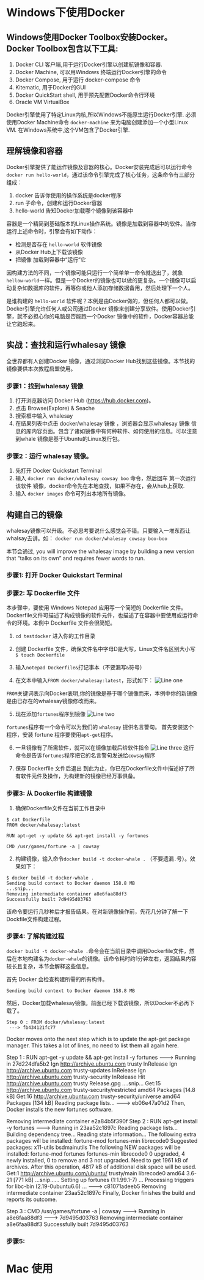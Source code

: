 # Windows下使用Docker 
## Windows使用Docker Toolbox安装Docker。Docker Toolbox包含以下工具:
1. Docker CLI 客户端,用于运行Docker引擎以创建航镜像和容器.
2. Docker Machine, 可以用Windows 终端运行Docker引擎的命令
3. Docker Compose, 用于运行 docker-compose 命令
4. Kitematic, 用于Docker的GUI
5. Docker QuickStart shell, 用于预先配置Docker命令行环境
6. Oracle VM VirtualBox

Docker引擎使用了特定Linux内核,所以Windows不能原生运行Docker引擎. 必须使用Docker Machine命令 `docker-machine` 来为电脑创建添加一个小型Linux VM. 在Windows系统中,这个VM包含了Docker引擎.

## 理解镜像和容器
 Docker引擎提供了能运作镜像及容器的核心。Docker安装完成后可以运行命令`docker run hello-world`，通过该命令引擎完成了核心任务，这条命令有三部分组成：
  1. docker 告诉你使用的操作系统是docker程序
  2. run    子命令，创建和运行Docker容器
  3. hello-world    告知Docker加载哪个镜像到该容器中
  
容器是一个精简到基础版本的Linux操作系统。镜像是加载到容器中的软件。当你运行上述命令时，引擎会有如下动作：
* 检测是否存在 `hello-world` 软件镜像
* 从Docker Hub上下载该镜像
* 把镜像 加载到容器中“运行”它

因构建方法的不同，一个镜像可能只运行一个简单单一命令就退出了，就象`hellow-world`一样。但是一个Docker的镜像也可以做的更复杂。一个镜像可以启动复杂如数据库的软件，再等你或他人添加存储数据备用，然后处理下一个人。

是谁构建的 `hello-world` 软件呢？本例是由Docker做的，但任何人都可以做。Docker引擎允许任何人或公司通过Docker 镜像来创建分享软件。使用Docker引擎，就不必担心你的电脑是否能跑一个Docker 镜像中的软件，Docker容器总能让它跑起来。

## 实战：查找和运行whalesay 镜像   
   全世界都有人创建Docker 镜像，通过浏览Docker Hub找到这些镜像。本节找的镜像要供本次教程启盟使用。
   
### 步骤1：找到whalesay 镜像
 1. 打开浏览器访问 Docker Hub (https://hub.docker.com)。
 2. 点击 Browse(Explore) & Seache
 3. 搜索框中输入 whalesay
 4. 在结果列表中点击 docker/whalesay 镜像 ，浏览器会显示whalesay 镜像 信息的库内容页面。包含了诸如镜像中有何种软件、如何使用的信息。可以注意到whale 镜像是基于Ubuntu的Linux发行包。
### 步骤2：运行 whalesay 镜像。
 1. 先打开 Docker Quickstart Terminal
 2. 输入 `docker run docker/whalesay cowsay boo` 命令，然后回车
   第一次运行该软件 镜像，docker命令先在本地查找，如果不存在，会从hub上获取.
 3. 输入 `docker images` 命令可列出本地所有镜像。

## 构建自己的镜像
whalesay镜像可以升级。不必思考要说什么感觉会不错。只要输入一堆东西让whalsay去讲。如：
```docker run docker/whalesay cowsay boo-boo```

本节会通过, you will improve the whalesay image by building a new version that “talks on its own” and requires fewer words to run.

### 步骤1: 打开 Docker Quickstart Terminal
### 步骤2: 写 Dockerfile 文件
本步骤中，要使用 Windows Notepad 应用写一个简短的 Dockerfile 文件。Dockerfile文件可描述了构成镜像的软件元件，也描述了在容器中要使用或运行命令的环境。本例中 Dockerfile 文件会很简短。

1. `cd testdocker`
进入你的工作目录

2. 创建 Dockerfile 文件，确保文件名中字母D是大写，Linux文件名区别大小写
`$ touch Dockerfile`

3. 输入`notepad Dockerfile&`打记事本（不要漏写`&`符号）

4. 在文本中输入`FROM docker/whalesay:latest`，形式如下：
![Line one](https://docs.docker.com/windows/images/note-pad2.png)

`FROM`关键词表示向Docker表明,你的镜像是基于哪个镜像而来，本例中你的新镜像是由已存在的whalesay镜像修改而来。

5. 现在添加`fortunes`程序到镜像
![Line two](https://docs.docker.com/windows/images/note-pad3.png)

`fortunes`程序有一个命令可以为我们的 `whalesay` 提供名言警句。 首先安装这个程序，安装 fortune 程序要使用`apt-get`程序。

6. 一旦镜像有了所需软件，就可以在镜像加载后给软件指令
![Line three](https://docs.docker.com/windows/images/note-pad4.png)
这行命令是告诉`fortunes`程序把它的名言警句发送给`cowsay`程序

7. 保存 Dockerfile 文件后退出
到此为止，你已在Dockerfile文件中描述好了所有软件元件及操作，为构建新的镜像已经万事俱备。

### 步骤3: 从 Dockerfile 构建镜像
1. 确保Dockerfile文件在当前工作目录中
```
$ cat Dockerfile
FROM docker/whalesay:latest

RUN apt-get -y update && apt-get install -y fortunes

CMD /usr/games/fortune -a | cowsay
```

2. 构建镜像，输入命令`docker build -t docker-whale .` （不要遗漏`.`号）。效果如下：

```
$ docker build -t docker-whale .
Sending build context to Docker daemon 158.8 MB
...snip...
Removing intermediate container a8e6faa88df3
Successfully built 7d9495d03763
```
该命令要运行几秒种后才报告结果。在对新镜像操作前，先花几分钟了解一下Dockfile文件构建过程。

### 步骤4: 了解构建过程        
`docker build -t docker-whale .`命令会在当前目录中调用Dockerfile文件，然后在本地构建名为`docker-whale`的镜像。该命令耗时约1分钟左右，返回结果内容较长且复杂，本节会解释这些信息。

首先 Docker 会检查构建所需的所有构件。
```
Sending build context to Docker daemon 158.8 MB
```

然后，Docker加载whalesay镜像。前面已经下载该镜像，所以Docker不必再下载了。
```
Step 0 : FROM docker/whalesay:latest
 ---> fb434121fc77
```

Docker moves onto the next step which is to update the apt-get package manager. This takes a lot of lines, no need to list them all again here.

Step 1 : RUN apt-get -y update && apt-get install -y fortunes
 ---> Running in 27d224dfa5b2
Ign http://archive.ubuntu.com trusty InRelease
Ign http://archive.ubuntu.com trusty-updates InRelease
Ign http://archive.ubuntu.com trusty-security InRelease
Hit http://archive.ubuntu.com trusty Release.gpg
....snip...
Get:15 http://archive.ubuntu.com trusty-security/restricted amd64 Packages [14.8 kB]
Get:16 http://archive.ubuntu.com trusty-security/universe amd64 Packages [134 kB]
Reading package lists...
---> eb06e47a01d2
Then, Docker installs the new fortunes software.

Removing intermediate container e2a84b5f390f
Step 2 : RUN apt-get install -y fortunes
 ---> Running in 23aa52c1897c
Reading package lists...
Building dependency tree...
Reading state information...
The following extra packages will be installed:
  fortune-mod fortunes-min librecode0
Suggested packages:
  x11-utils bsdmainutils
The following NEW packages will be installed:
  fortune-mod fortunes fortunes-min librecode0
0 upgraded, 4 newly installed, 0 to remove and 3 not upgraded.
Need to get 1961 kB of archives.
After this operation, 4817 kB of additional disk space will be used.
Get:1 http://archive.ubuntu.com/ubuntu/ trusty/main librecode0 amd64 3.6-21 [771 kB]
...snip......
Setting up fortunes (1:1.99.1-7) ...
Processing triggers for libc-bin (2.19-0ubuntu6.6) ...
 ---> c81071adeeb5
Removing intermediate container 23aa52c1897c
Finally, Docker finishes the build and reports its outcome.

Step 3 : CMD /usr/games/fortune -a | cowsay
 ---> Running in a8e6faa88df3
 ---> 7d9495d03763
Removing intermediate container a8e6faa88df3
Successfully built 7d9495d03763


### 步骤5:

# Mac 使用